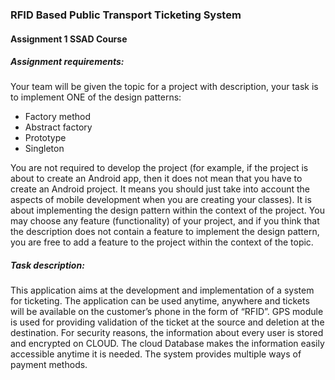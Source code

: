 ### RFID Based Public Transport Ticketing System

#### Assignment 1 SSAD Course



##### **Assignment requirements:**

Your team will be given the topic for a project with description, your task is to implement ONE of the design patterns:

- Factory method
- Abstract factory
- Prototype
- Singleton

You are not required to develop the project (for example, if the project is about to create an Android app, then it does not mean that you have to create an Android project. It means you should just take into account the aspects of mobile development when you are creating your classes). It is about implementing the design pattern within the context of the project. You may choose any feature (functionality) of your project, and if you think that the description does not contain a feature to implement the design pattern, you are free to add a feature to the project within the context of the topic.



#####  **Task description:**

This application aims at the development and implementation of a system for ticketing. The application can be used anytime, anywhere and tickets will be available on the customer’s phone in the form of “RFID”. GPS module is used for providing validation of the ticket at the source and deletion at the destination. For security reasons, the information about every user is stored and encrypted on CLOUD. The cloud Database makes the information easily accessible anytime it is needed. The system provides multiple ways of payment methods.
